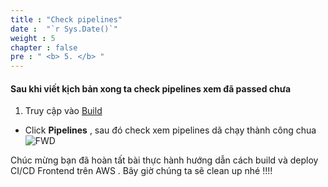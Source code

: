 ```yaml
---
title : "Check pipelines"
date :  "`r Sys.Date()`" 
weight : 5 
chapter : false
pre : " <b> 5. </b> "
---
```


#### Sau khi viết kịch bản xong ta check pipelines xem đã passed chưa
1. Truy cập vào [Build](https://gitlab.com/fcj_devops/todolist/-/pipelines)
  + Click **Pipelines** , sau đó check xem pipelines dã chạy thành công chua
![FWD](/images/5.fwd/51.png)

Chúc mừng bạn đã hoàn tất bài thực hành hướng dẫn cách build và deploy CI/CD Frontend trên AWS . Bây giờ chúng ta sẽ clean up nhé !!!!
